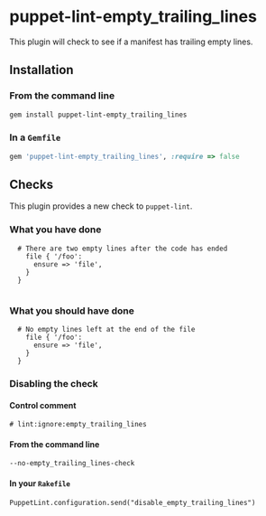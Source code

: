 # puppet-lint-empty_trailing_lines

This plugin will check to see if a manifest has trailing empty lines.


## Installation


### From the command line

```sh
gem install puppet-lint-empty_trailing_lines
```

### In a `Gemfile`

```ruby
gem 'puppet-lint-empty_trailing_lines', :require => false
```

## Checks

This plugin provides a new check to `puppet-lint`.

### What you have done

```puppet
  # There are two empty lines after the code has ended
    file { '/foo':
      ensure => 'file',
    }
  }


```

### What you should have done

```puppet
  # No empty lines left at the end of the file
    file { '/foo':
      ensure => 'file',
    }
  }
```

### Disabling the check

#### Control comment

```
# lint:ignore:empty_trailing_lines
```

#### From the command line

```
--no-empty_trailing_lines-check
```

#### In your `Rakefile`

```
PuppetLint.configuration.send("disable_empty_trailing_lines")
```
